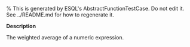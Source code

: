 % This is generated by ESQL's AbstractFunctionTestCase. Do not edit it. See ../README.md for how to regenerate it.

**Description**

The weighted average of a numeric expression.

